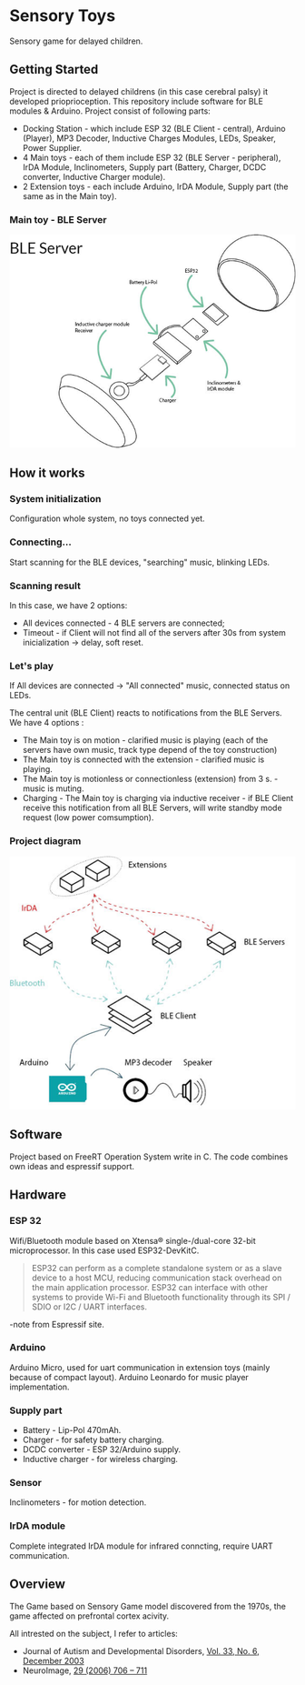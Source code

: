 # Sensory Toys

Sensory game for delayed children.

## Getting Started

Project is directed to delayed childrens (in this case cerebral palsy) it developed prioprioception. This repository include software for 
BLE modules & Arduino. Project consist of following parts:

* Docking Station - which include ESP 32 (BLE Client - central), Arduino (Player), MP3 Decoder, Inductive Charges Modules, LEDs, Speaker, Power Supplier. 
* 4 Main toys - each of them include ESP 32 (BLE Server - peripheral), IrDA Module, Inclinometers, Supply part (Battery, Charger, DCDC converter, Inductive Charger module).
* 2 Extension toys - each include Arduino, IrDA Module, Supply part (the same as in the Main toy).

### Main toy - BLE Server

![](docImg/serv.jpg) 

## How it works
### System initialization 

Configuration whole system, no toys connected yet. 

### Connecting...

Start scanning for the BLE devices, "searching" music, blinking LEDs.

### Scanning result

In this case, we have 2 options:

* All devices connected - 4 BLE servers are connected;
* Timeout - if Client will not find all of the servers after 30s from system inicialization -> delay, soft reset.

### Let's play

If All devices are connected -> "All connected" music, connected status on LEDs.

The central unit (BLE Client) reacts to notifications from the BLE Servers. We have 4 options :

* The Main toy is on motion - clarified music is playing (each of the servers have own music, track type depend of the toy construction)
* The Main toy is connected with the extension - clarified music is playing.
* The Main toy is motionless or connectionless (extension) from 3 s. - music is muting.
* Charging - The Main toy is charging via inductive receiver - if BLE Client receive this notification from all BLE Servers, will write standby mode request (low power comsumption).

### Project diagram

![Sensory Toys](docImg/sys.jpg)

## Software

Project based on FreeRT Operation System write in C. The code combines own ideas and espressif support.

## Hardware

### ESP 32

Wifi/Bluetooth module based on Xtensa® single-/dual-core 32-bit microprocessor. In this case used ESP32-DevKitC.

>ESP32 can perform as a complete standalone system or as a slave device to a host MCU, 
>reducing communication stack overhead on the main application processor. 
>ESP32 can interface with other systems to provide Wi-Fi and Bluetooth functionality 
>through its SPI / SDIO or I2C / UART interfaces.

-note from Espressif site.

### Arduino

Arduino Micro, used for uart communication in extension toys (mainly because of compact layout).
Arduino Leonardo for music player implementation.

### Supply part 

* Battery - Lip-Pol 470mAh.
* Charger - for safety battery charging.
* DCDC converter - ESP 32/Arduino supply.
* Inductive charger - for wireless charging.

### Sensor

Inclinometers - for motion detection.

### IrDA module

Complete integrated IrDA module for infrared conncting, require UART communication.


## Overview

The Game based on Sensory Game model discovered from the 1970s, the game affected on prefrontal cortex acivity. 

All intrested on the subject, I refer to articles:

* Journal of Autism and Developmental Disorders, [Vol. 33, No. 6, December 2003](http://hstrial-rfredeen.homestead.com/Article_2003_IngersollSchreibmanTranSensoryFeedbackonObjectImitation.pdf)
* NeuroImage, [29 (2006) 706 – 711](https://s3.amazonaws.com/academia.edu.documents/44775688/Sustained_decrease_in_oxygenated_hemoglo20160415-3191-bpo88k.pdf?AWSAccessKeyId=AKIAIWOWYYGZ2Y53UL3A&Expires=1513380160&Signature=Ph%2Bm9QxMDzUQb24FEDziD38F%2BAs%3D&response-content-disposition=inline%3B%20filename%3DSustained_decrease_in_oxygenated_hemoglo.pdf)
